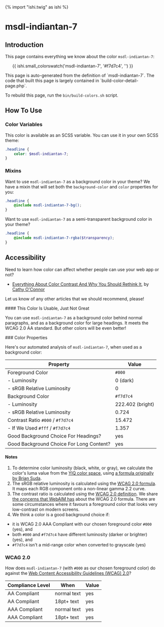 {% import "ishi.twig" as ishi %}
# msdl-indiantan-7

## Introduction

This page contains everything we know about the color `msdl-indiantan-7`:

<div class="grid">
    <div class="cell">
        <div class="swatch">
            <ul>
                {{ ishi.small_colorswatch('msdl-indiantan-7', '#f7d7c4', '') }}
            </ul>
        </div>
    </div>
</div>

<div class="callout callout--info" markdown="1">
This page is auto-generated from the definition of `msdl-indiantan-7`. The code that built this page is largely contained in `build-color-detail-page.php`.

To rebuild this page, run the `bin/build-colors.sh` script.
</div>

## How To Use

### Color Variables

This color is available as an SCSS variable. You can use it in your own SCSS theme:

```scss
.headline {
    color: $msdl-indiantan-7;
}
```

### Mixins

Want to use `msdl-indiantan-7` as a background color in your theme? We have a mixin that will set both the `background-color` and `color` properties for you:

```scss
.headline {
    @include msdl-indiantan-7-bg();
}
```

Want to use `msdl-indiantan-7` as a semi-transparent background color in your theme?

```scss
.headline {
    @include msdl-indiantan-7-rgba($transparency);
}
```

## Accessibility

Need to learn how color can affect whether people can use your web app or not?

* [Everything About Color Contrast And Why You Should Rethink It](https://www.smashingmagazine.com/2014/10/color-contrast-tips-and-tools-for-accessibility/), by [Cathy O'Connor](http://www.twitter.com/cagocon)

Let us know of any other articles that we should recommend, please!
<div class="callout callout--warning" markdown="1">
#### This Color Is Usable, Just Not Great

You can use `msdl-indiantan-7` as a background color behind normal paragraphs, and as a background color for large headings. It meets the WCAG 2.0 AA standard. But other colors will be even better!
</div>
### Color Properties

Here's our automated analysis of `msdl-indiantan-7`, when used as a background color:

Property | Value
---------|------
Foreground Color | `#000`
- Luminosity | 0 (dark)
- sRGB Relative Luminosity | 0
Background Color | `#f7d7c4`
- Luminosity | 222.402 (bright)
- sRGB Relative Luminosity | 0.724
Contrast Ratio `#000` / `#f7d7c4` | 15.472
- If We Used `#fff` / `#f7d7c4` | 1.357
Good Background Choice For Headings? | yes
Good Background Choice For Long Content? | yes

#### Notes

1. To determine color luminosity (black, white, or gray), we calculate the color's luma value from the [YIQ color space](https://en.wikipedia.org/wiki/YIQ), using [a formula originally by Brian Suda](https://24ways.org/2010/calculating-color-contrast/).
1. The sRGB relative luminosity is calculated using the [WCAG 2.0 formula](https://www.w3.org/TR/WCAG20/#relativeluminancedef). It maps each RGB component onto a non-linear gamma 2.2 curve.
1. The contrast ratio is calculated using the [WCAG 2.0 definition](https://www.w3.org/TR/2008/REC-WCAG20-20081211/#contrast-ratiodef). We share [the concerns that WebAIM has](http://webaim.org/blog/wcag-2-1-feedback/) about the WCAG 2.0 formula. There are some circumstances where it favours a foreground color that looks very low-contrast on modern screens.
1. We think a color is a good background choice if:
  - it is WCAG 2.0 AAA Compliant with our chosen foreground color `#000` (yes), and
  - both `#000` and `#f7d7c4` have different luminosity (darker or brighter) (yes), and
  - `#f7d7c4` isn't a mid-range color when converted to grayscale (yes)

### WCAG 2.0

How does `msdl-indiantan-7` (with `#000` as our chosen foreground color) do against the [Web Content Accessibility Guidelines (WCAG) 2.0](https://www.w3.org/TR/WCAG20/)?

Compliance Level | When | Value
-----------------|------|------
AA Compliant | normal text | yes
AA Compliant | 18pt+ text | yes
AAA Compliant | normal text | yes
AAA Compliant | 18pt+ text | yes